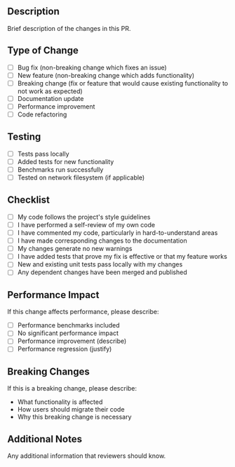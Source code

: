 ## Description

Brief description of the changes in this PR.

## Type of Change

- [ ] Bug fix (non-breaking change which fixes an issue)
- [ ] New feature (non-breaking change which adds functionality)
- [ ] Breaking change (fix or feature that would cause existing functionality to not work as expected)
- [ ] Documentation update
- [ ] Performance improvement
- [ ] Code refactoring

## Testing

- [ ] Tests pass locally
- [ ] Added tests for new functionality
- [ ] Benchmarks run successfully
- [ ] Tested on network filesystem (if applicable)

## Checklist

- [ ] My code follows the project's style guidelines
- [ ] I have performed a self-review of my own code
- [ ] I have commented my code, particularly in hard-to-understand areas
- [ ] I have made corresponding changes to the documentation
- [ ] My changes generate no new warnings
- [ ] I have added tests that prove my fix is effective or that my feature works
- [ ] New and existing unit tests pass locally with my changes
- [ ] Any dependent changes have been merged and published

## Performance Impact

If this change affects performance, please describe:
- [ ] Performance benchmarks included
- [ ] No significant performance impact
- [ ] Performance improvement (describe)
- [ ] Performance regression (justify)

## Breaking Changes

If this is a breaking change, please describe:
- What functionality is affected
- How users should migrate their code
- Why this breaking change is necessary

## Additional Notes

Any additional information that reviewers should know.
